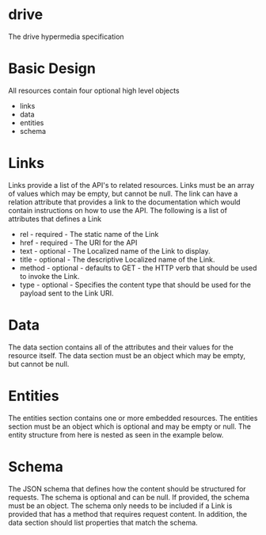 # drive
The drive hypermedia specification

# Basic Design
All resources contain four optional high level objects
* links
* data
* entities
* schema

# Links
Links provide a list of the API's to related resources. Links must be an array of values which may be empty, but cannot be null.  The link can have a relation attribute that provides a link to the documentation which would contain instructions on how to use the API.  The following is a list of attributes that defines a Link
* rel - required - The static name of the Link
* href - required - The URI for the API
* text - optional - The Localized name of the Link to display.
* title - optional - The descriptive Localized name of the Link.
* method - optional - defaults to GET - the HTTP verb that should be used to invoke the Link.
* type - optional - Specifies the content type that should be used for the payload sent to the Link URI.

# Data
The data section contains all of the attributes and their values for the resource itself. The data section must be an object which may be empty, but cannot be null.

# Entities
The entities section contains one or more embedded resources.  The entities section must be an object which is optional and may be empty or null. The entity structure from here is nested as seen in the example below.

# Schema
The JSON schema that defines how the content should be structured for requests.  The schema is optional and can be null. If provided, the schema must be an object.  The schema only needs to be included if a Link is provided that has a method that requires request content.  In addition, the data section should list properties that match the schema.
